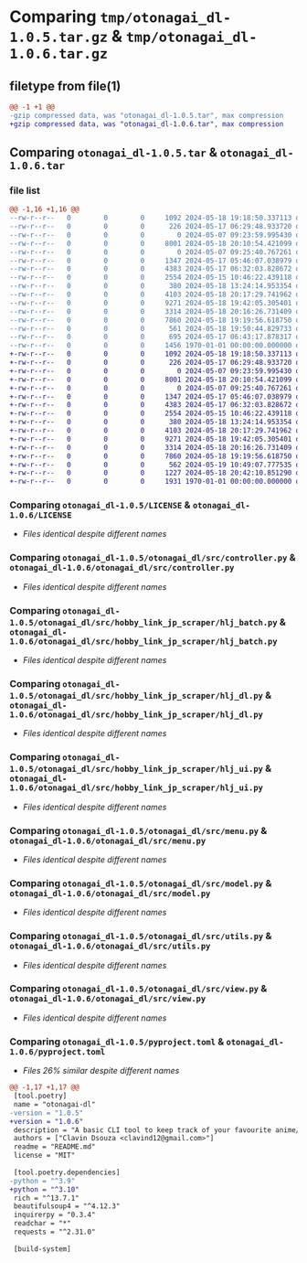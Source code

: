 # Comparing `tmp/otonagai_dl-1.0.5.tar.gz` & `tmp/otonagai_dl-1.0.6.tar.gz`

## filetype from file(1)

```diff
@@ -1 +1 @@
-gzip compressed data, was "otonagai_dl-1.0.5.tar", max compression
+gzip compressed data, was "otonagai_dl-1.0.6.tar", max compression
```

## Comparing `otonagai_dl-1.0.5.tar` & `otonagai_dl-1.0.6.tar`

### file list

```diff
@@ -1,16 +1,16 @@
--rw-r--r--   0        0        0     1092 2024-05-18 19:18:50.337113 otonagai_dl-1.0.5/LICENSE
--rw-r--r--   0        0        0      226 2024-05-17 06:29:48.933720 otonagai_dl-1.0.5/otonagai_dl/main.py
--rw-r--r--   0        0        0        0 2024-05-07 09:23:59.995430 otonagai_dl-1.0.5/otonagai_dl/src/__init__.py
--rw-r--r--   0        0        0     8001 2024-05-18 20:10:54.421099 otonagai_dl-1.0.5/otonagai_dl/src/controller.py
--rw-r--r--   0        0        0        0 2024-05-07 09:25:40.767261 otonagai_dl-1.0.5/otonagai_dl/src/hobby_link_jp_scraper/__init__.py
--rw-r--r--   0        0        0     1347 2024-05-17 05:46:07.038979 otonagai_dl-1.0.5/otonagai_dl/src/hobby_link_jp_scraper/hlj_batch.py
--rw-r--r--   0        0        0     4383 2024-05-17 06:32:03.828672 otonagai_dl-1.0.5/otonagai_dl/src/hobby_link_jp_scraper/hlj_dl.py
--rw-r--r--   0        0        0     2554 2024-05-15 10:46:22.439118 otonagai_dl-1.0.5/otonagai_dl/src/hobby_link_jp_scraper/hlj_ui.py
--rw-r--r--   0        0        0      380 2024-05-18 13:24:14.953354 otonagai_dl-1.0.5/otonagai_dl/src/log_system.py
--rw-r--r--   0        0        0     4103 2024-05-18 20:17:29.741962 otonagai_dl-1.0.5/otonagai_dl/src/menu.py
--rw-r--r--   0        0        0     9271 2024-05-18 19:42:05.305401 otonagai_dl-1.0.5/otonagai_dl/src/model.py
--rw-r--r--   0        0        0     3314 2024-05-18 20:16:26.731409 otonagai_dl-1.0.5/otonagai_dl/src/utils.py
--rw-r--r--   0        0        0     7860 2024-05-18 19:19:56.618750 otonagai_dl-1.0.5/otonagai_dl/src/view.py
--rw-r--r--   0        0        0      561 2024-05-18 19:50:44.829733 otonagai_dl-1.0.5/pyproject.toml
--rw-r--r--   0        0        0      695 2024-05-17 06:43:17.878317 otonagai_dl-1.0.5/README.md
--rw-r--r--   0        0        0     1456 1970-01-01 00:00:00.000000 otonagai_dl-1.0.5/PKG-INFO
+-rw-r--r--   0        0        0     1092 2024-05-18 19:18:50.337113 otonagai_dl-1.0.6/LICENSE
+-rw-r--r--   0        0        0      226 2024-05-17 06:29:48.933720 otonagai_dl-1.0.6/otonagai_dl/main.py
+-rw-r--r--   0        0        0        0 2024-05-07 09:23:59.995430 otonagai_dl-1.0.6/otonagai_dl/src/__init__.py
+-rw-r--r--   0        0        0     8001 2024-05-18 20:10:54.421099 otonagai_dl-1.0.6/otonagai_dl/src/controller.py
+-rw-r--r--   0        0        0        0 2024-05-07 09:25:40.767261 otonagai_dl-1.0.6/otonagai_dl/src/hobby_link_jp_scraper/__init__.py
+-rw-r--r--   0        0        0     1347 2024-05-17 05:46:07.038979 otonagai_dl-1.0.6/otonagai_dl/src/hobby_link_jp_scraper/hlj_batch.py
+-rw-r--r--   0        0        0     4383 2024-05-17 06:32:03.828672 otonagai_dl-1.0.6/otonagai_dl/src/hobby_link_jp_scraper/hlj_dl.py
+-rw-r--r--   0        0        0     2554 2024-05-15 10:46:22.439118 otonagai_dl-1.0.6/otonagai_dl/src/hobby_link_jp_scraper/hlj_ui.py
+-rw-r--r--   0        0        0      380 2024-05-18 13:24:14.953354 otonagai_dl-1.0.6/otonagai_dl/src/log_system.py
+-rw-r--r--   0        0        0     4103 2024-05-18 20:17:29.741962 otonagai_dl-1.0.6/otonagai_dl/src/menu.py
+-rw-r--r--   0        0        0     9271 2024-05-18 19:42:05.305401 otonagai_dl-1.0.6/otonagai_dl/src/model.py
+-rw-r--r--   0        0        0     3314 2024-05-18 20:16:26.731409 otonagai_dl-1.0.6/otonagai_dl/src/utils.py
+-rw-r--r--   0        0        0     7860 2024-05-18 19:19:56.618750 otonagai_dl-1.0.6/otonagai_dl/src/view.py
+-rw-r--r--   0        0        0      562 2024-05-19 10:49:07.777535 otonagai_dl-1.0.6/pyproject.toml
+-rw-r--r--   0        0        0     1227 2024-05-18 20:42:10.851290 otonagai_dl-1.0.6/README.md
+-rw-r--r--   0        0        0     1931 1970-01-01 00:00:00.000000 otonagai_dl-1.0.6/PKG-INFO
```

### Comparing `otonagai_dl-1.0.5/LICENSE` & `otonagai_dl-1.0.6/LICENSE`

 * *Files identical despite different names*

### Comparing `otonagai_dl-1.0.5/otonagai_dl/src/controller.py` & `otonagai_dl-1.0.6/otonagai_dl/src/controller.py`

 * *Files identical despite different names*

### Comparing `otonagai_dl-1.0.5/otonagai_dl/src/hobby_link_jp_scraper/hlj_batch.py` & `otonagai_dl-1.0.6/otonagai_dl/src/hobby_link_jp_scraper/hlj_batch.py`

 * *Files identical despite different names*

### Comparing `otonagai_dl-1.0.5/otonagai_dl/src/hobby_link_jp_scraper/hlj_dl.py` & `otonagai_dl-1.0.6/otonagai_dl/src/hobby_link_jp_scraper/hlj_dl.py`

 * *Files identical despite different names*

### Comparing `otonagai_dl-1.0.5/otonagai_dl/src/hobby_link_jp_scraper/hlj_ui.py` & `otonagai_dl-1.0.6/otonagai_dl/src/hobby_link_jp_scraper/hlj_ui.py`

 * *Files identical despite different names*

### Comparing `otonagai_dl-1.0.5/otonagai_dl/src/menu.py` & `otonagai_dl-1.0.6/otonagai_dl/src/menu.py`

 * *Files identical despite different names*

### Comparing `otonagai_dl-1.0.5/otonagai_dl/src/model.py` & `otonagai_dl-1.0.6/otonagai_dl/src/model.py`

 * *Files identical despite different names*

### Comparing `otonagai_dl-1.0.5/otonagai_dl/src/utils.py` & `otonagai_dl-1.0.6/otonagai_dl/src/utils.py`

 * *Files identical despite different names*

### Comparing `otonagai_dl-1.0.5/otonagai_dl/src/view.py` & `otonagai_dl-1.0.6/otonagai_dl/src/view.py`

 * *Files identical despite different names*

### Comparing `otonagai_dl-1.0.5/pyproject.toml` & `otonagai_dl-1.0.6/pyproject.toml`

 * *Files 26% similar despite different names*

```diff
@@ -1,17 +1,17 @@
 [tool.poetry]
 name = "otonagai-dl"
-version = "1.0.5"
+version = "1.0.6"
 description = "A basic CLI tool to keep track of your favourite anime/manga/comics/pop culture merchandise"
 authors = ["Clavin Dsouza <clavind12@gmail.com>"]
 readme = "README.md"
 license = "MIT"
 
 [tool.poetry.dependencies]
-python = "^3.9"
+python = "^3.10"
 rich = "^13.7.1"
 beautifulsoup4 = "^4.12.3"
 inquirerpy = "0.3.4"
 readchar = "*"
 requests = "^2.31.0"
 
 [build-system]
```

